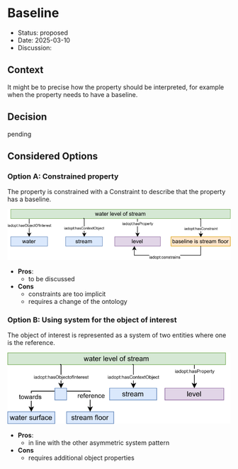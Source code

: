 # Baseline

* Status: proposed 
* Date: 2025-03-10
* Discussion:

## Context

It might be to precise how the property should be interpreted, for example when the property needs to have a baseline. 

## Decision

pending

## Considered Options

### Option A: Constrained property

The property is constrained with a Constraint to describe that the property has a baseline.

![baseline](https://github.com/i-adopt/patterns/raw/main/adrs/004/baseline.drawio.svg)

* **Pros**:
  * to be discussed
* **Cons**
  * constraints are too implicit
  * requires a change of the ontology
 
 ### Option B: Using system for the object of interest

The object of interest is represented as a system of two entities where one is the reference. 

![system](https://github.com/i-adopt/patterns/raw/main/adrs/004/systemreference.drawio.svg)

* **Pros**:
  * in line with the other asymmetric system pattern
* **Cons**
  * requires additional object properties
 
